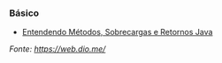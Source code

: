 ### Básico

* [Entendendo Métodos, Sobrecargas e Retornos Java](https://github.com/Tati-Ramos/Java-Exercises/tree/master/Dio/src/entendendo)



_Fonte: https://web.dio.me/_
